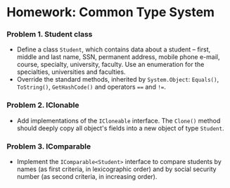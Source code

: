 Homework: Common Type System
============================

### Problem 1. Student class
*	Define a class `Student`, which contains data about a student – first, middle and last name, SSN, permanent address, mobile phone e-mail, course, specialty, university, faculty. Use an enumeration for the specialties, universities and faculties.
*	Override the standard methods, inherited by `System.Object`: `Equals()`, `ToString()`, `GetHashCode()` and operators `==` and `!=`.

### Problem 2. IClonable
*	Add implementations of the `ICloneable` interface. The `Clone()` method should deeply copy all object's fields into a new object of type `Student`.

### Problem 3. IComparable
*	Implement the `IComparable<Student>` interface to compare students by names (as first criteria, in lexicographic order) and by social security number (as second criteria, in increasing order).